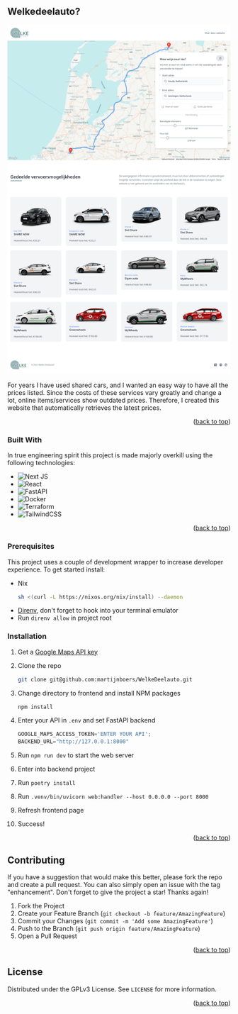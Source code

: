 <a name="readme-top"></a>

## Welkedeelauto?

![Alt text](frontend/public/product.png?raw=true "Title")

For years I have used shared cars, and I wanted an easy way to have all the prices listed. Since the costs of these
services vary greatly and change a lot, online items/services show outdated prices. Therefore, I created this website
that automatically retrieves the latest prices.

<p align="right">(<a href="#readme-top">back to top</a>)</p>

### Built With

In true engineering spirit this project is made majorly overkill using the following technologies:

* ![Next JS](https://img.shields.io/badge/Next-black?style=for-the-badge&logo=next.js&logoColor=white)
* ![React](https://img.shields.io/badge/react-%2320232a.svg?style=for-the-badge&logo=react&logoColor=%2361DAFB)
* ![FastAPI](https://img.shields.io/badge/FastAPI-005571?style=for-the-badge&logo=fastapi)
* ![Docker](https://img.shields.io/badge/docker-%230db7ed.svg?style=for-the-badge&logo=docker&logoColor=white)
* ![Terraform](https://img.shields.io/badge/terraform-%235835CC.svg?style=for-the-badge&logo=terraform&logoColor=white)
* ![TailwindCSS](https://img.shields.io/badge/tailwindcss-%2338B2AC.svg?style=for-the-badge&logo=tailwind-css&logoColor=white)

<p align="right">(<a href="#readme-top">back to top</a>)</p>

### Prerequisites

This project uses a couple of development wrapper to increase developer experience. To get started install:

* Nix
  ```sh
  sh <(curl -L https://nixos.org/nix/install) --daemon
  ```
* [Direnv](https://direnv.net/docs/hook.html), don't forget to hook into your terminal emulator
* Run `direnv allow` in project root

### Installation

1. Get a [Google Maps API key](https://developers.google.com/maps/documentation/javascript/get-api-key)
2. Clone the repo
   ```sh
   git clone git@github.com:martijnboers/WelkeDeelauto.git
   ```

3. Change directory to frontend and install NPM packages
   ```sh
   npm install
   ```
4. Enter your API in `.env` and set FastAPI backend
   ```js
   GOOGLE_MAPS_ACCESS_TOKEN='ENTER YOUR API';
   BACKEND_URL="http://127.0.0.1:8000"
   ```
5. Run `npm run dev` to start the web server
6. Enter into backend project
7. Run `poetry install`
8. Run `.venv/bin/uvicorn web:handler --host 0.0.0.0 --port 8000 `
9. Refresh frontend page
10. Success!

<p align="right">(<a href="#readme-top">back to top</a>)</p>

## Contributing

If you have a suggestion that would make this better, please fork the repo and create a pull request. You can also
simply open an issue with the tag "enhancement".
Don't forget to give the project a star! Thanks again!

1. Fork the Project
2. Create your Feature Branch (`git checkout -b feature/AmazingFeature`)
3. Commit your Changes (`git commit -m 'Add some AmazingFeature'`)
4. Push to the Branch (`git push origin feature/AmazingFeature`)
5. Open a Pull Request

<p align="right">(<a href="#readme-top">back to top</a>)</p>

## License

Distributed under the GPLv3 License. See `LICENSE` for more information.

<p align="right">(<a href="#readme-top">back to top</a>)</p>
